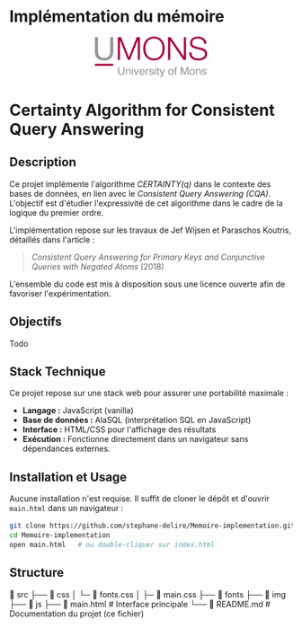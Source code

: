 # Implémentation du mémoire

<div style='text-align:center;'>
    <img src="src/img/umons.png" width="200"/>
</div>

# Certainty Algorithm for Consistent Query Answering

## Description

Ce projet implémente l'algorithme *CERTAINTY(q)* dans le contexte des bases de données, en lien avec le *Consistent Query Answering (CQA)*. L'objectif est d'étudier l'expressivité de cet algorithme dans le cadre de la logique du premier ordre. 

L'implémentation repose sur les travaux de Jef Wijsen et Paraschos Koutris, détaillés dans l'article :
> *Consistent Query Answering for Primary Keys and Conjunctive Queries with Negated Atoms* (2018)

L'ensemble du code est mis à disposition sous une licence ouverte afin de favoriser l'expérimentation.

## Objectifs

Todo

## Stack Technique

Ce projet repose sur une stack web pour assurer une portabilité maximale :

- **Langage :** JavaScript (vanilla)
- **Base de données :** AlaSQL (interprétation SQL en JavaScript)
- **Interface :** HTML/CSS pour l'affichage des résultats
- **Exécution :** Fonctionne directement dans un navigateur sans dépendances externes.

## Installation et Usage

Aucune installation n'est requise. Il suffit de cloner le dépôt et d'ouvrir `main.html` dans un navigateur :

```sh
git clone https://github.com/stephane-delire/Memoire-implementation.git
cd Memoire-implementation
open main.html   # ou double-cliquer sur index.html
````

## Structure
📂 src
├── 📂 css
│   └─ 📄 fonts.css
│   ├─ 📄 main.css
├── 📂 fonts
├── 📂 img
├── 📂 js
├── 📄 main.html                                          # Interface principale
└── 📄 README.md                                          # Documentation du projet (ce fichier)